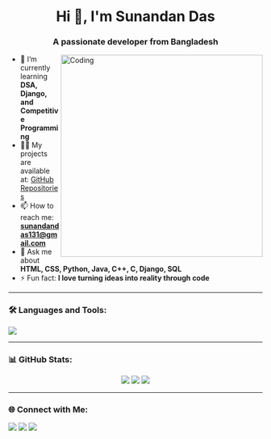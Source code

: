 <h1 align="center">Hi 👋, I'm Sunandan Das</h1>
<h3 align="center">A passionate developer from Bangladesh</h3>

<img align="right" alt="Coding" width="400" src="https://raw.githubusercontent.com/rahuldkjain/github-profile-readme-generator/master/src/images/banner.gif">

- 🌱 I’m currently learning **DSA, Django, and Competitive Programming**
- 👨‍💻 My projects are available at: [GitHub Repositories](https://github.com/Sunandan-FX?tab=repositories)
- 📫 How to reach me: **sunandandas131@gmail.com**
- 💬 Ask me about **HTML, CSS, Python, Java, C++, C, Django, SQL**
- ⚡ Fun fact: **I love turning ideas into reality through code**

---

### 🛠️ Languages and Tools:
<p align="left">
  <img src="https://skillicons.dev/icons?i=html,css,python,java,cpp,c,django,mysql,git,github" />
</p>

---

### 📊 GitHub Stats:
<p align="center">
  <img src="https://github-readme-stats.vercel.app/api?username=Sunandan-FX&show_icons=true&theme=radical" />
  <img src="https://github-readme-streak-stats.herokuapp.com/?user=Sunandan-FX&theme=radical" />
  <img src="https://github-readme-stats.vercel.app/api/top-langs/?username=Sunandan-FX&layout=compact&theme=radical" />
</p>

---

### 🌐 Connect with Me:
<p align="left">
<a href="https://linkedin.com/in/" target="blank"><img src="https://skillicons.dev/icons?i=linkedin" /></a>
<a href="https://facebook.com/" target="blank"><img src="https://skillicons.dev/icons?i=facebook" /></a>
<a href="https://instagram.com/" target="blank"><img src="https://skillicons.dev/icons?i=instagram" /></a>
</p>

